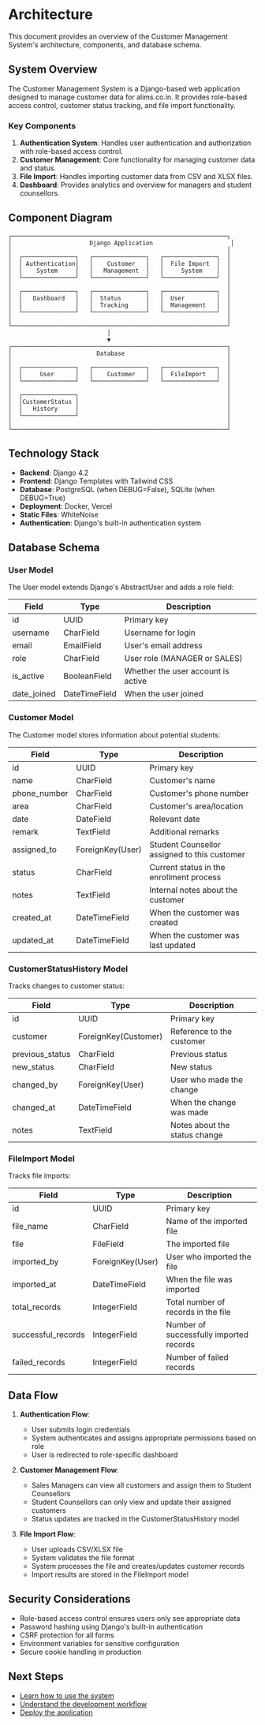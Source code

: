# Architecture

This document provides an overview of the Customer Management System's architecture, components, and database schema.

## System Overview

The Customer Management System is a Django-based web application designed to manage customer data for alims.co.in. It provides role-based access control, customer status tracking, and file import functionality.

### Key Components

1. **Authentication System**: Handles user authentication and authorization with role-based access control.
2. **Customer Management**: Core functionality for managing customer data and status.
3. **File Import**: Handles importing customer data from CSV and XLSX files.
4. **Dashboard**: Provides analytics and overview for managers and student counsellors.

## Component Diagram

```
┌─────────────────────────────────────────────────────────────┐
│                      Django Application                      │
│                                                             │
│  ┌───────────────┐   ┌───────────────┐   ┌───────────────┐  │
│  │ Authentication│   │    Customer   │   │  File Import  │  │
│  │    System     │   │   Management  │   │     System    │  │
│  └───────────────┘   └───────────────┘   └───────────────┘  │
│                                                             │
│  ┌───────────────┐   ┌───────────────┐   ┌───────────────┐  │
│  │   Dashboard   │   │  Status       │   │  User         │  │
│  │               │   │  Tracking     │   │  Management   │  │
│  └───────────────┘   └───────────────┘   └───────────────┘  │
│                                                             │
└─────────────────────────────────────────────────────────────┘
                            │
                            ▼
┌─────────────────────────────────────────────────────────────┐
│                        Database                             │
│                                                             │
│  ┌───────────────┐   ┌───────────────┐   ┌───────────────┐  │
│  │     User      │   │    Customer   │   │  FileImport   │  │
│  └───────────────┘   └───────────────┘   └───────────────┘  │
│                                                             │
│  ┌───────────────┐                                          │
│  │CustomerStatus │                                          │
│  │   History     │                                          │
│  └───────────────┘                                          │
│                                                             │
└─────────────────────────────────────────────────────────────┘
```

## Technology Stack

- **Backend**: Django 4.2
- **Frontend**: Django Templates with Tailwind CSS
- **Database**: PostgreSQL (when DEBUG=False), SQLite (when DEBUG=True)
- **Deployment**: Docker, Vercel
- **Static Files**: WhiteNoise
- **Authentication**: Django's built-in authentication system

## Database Schema

### User Model

The User model extends Django's AbstractUser and adds a role field:

| Field | Type | Description |
|-------|------|-------------|
| id | UUID | Primary key |
| username | CharField | Username for login |
| email | EmailField | User's email address |
| role | CharField | User role (MANAGER or SALES) |
| is_active | BooleanField | Whether the user account is active |
| date_joined | DateTimeField | When the user joined |

### Customer Model

The Customer model stores information about potential students:

| Field | Type | Description |
|-------|------|-------------|
| id | UUID | Primary key |
| name | CharField | Customer's name |
| phone_number | CharField | Customer's phone number |
| area | CharField | Customer's area/location |
| date | DateField | Relevant date |
| remark | TextField | Additional remarks |
| assigned_to | ForeignKey(User) | Student Counsellor assigned to this customer |
| status | CharField | Current status in the enrollment process |
| notes | TextField | Internal notes about the customer |
| created_at | DateTimeField | When the customer was created |
| updated_at | DateTimeField | When the customer was last updated |

### CustomerStatusHistory Model

Tracks changes to customer status:

| Field | Type | Description |
|-------|------|-------------|
| id | UUID | Primary key |
| customer | ForeignKey(Customer) | Reference to the customer |
| previous_status | CharField | Previous status |
| new_status | CharField | New status |
| changed_by | ForeignKey(User) | User who made the change |
| changed_at | DateTimeField | When the change was made |
| notes | TextField | Notes about the status change |

### FileImport Model

Tracks file imports:

| Field | Type | Description |
|-------|------|-------------|
| id | UUID | Primary key |
| file_name | CharField | Name of the imported file |
| file | FileField | The imported file |
| imported_by | ForeignKey(User) | User who imported the file |
| imported_at | DateTimeField | When the file was imported |
| total_records | IntegerField | Total number of records in the file |
| successful_records | IntegerField | Number of successfully imported records |
| failed_records | IntegerField | Number of failed records |

## Data Flow

1. **Authentication Flow**:
   - User submits login credentials
   - System authenticates and assigns appropriate permissions based on role
   - User is redirected to role-specific dashboard

2. **Customer Management Flow**:
   - Sales Managers can view all customers and assign them to Student Counsellors
   - Student Counsellors can only view and update their assigned customers
   - Status updates are tracked in the CustomerStatusHistory model

3. **File Import Flow**:
   - User uploads CSV/XLSX file
   - System validates the file format
   - System processes the file and creates/updates customer records
   - Import results are stored in the FileImport model

## Security Considerations

- Role-based access control ensures users only see appropriate data
- Password hashing using Django's built-in authentication
- CSRF protection for all forms
- Environment variables for sensitive configuration
- Secure cookie handling in production

## Next Steps

- [Learn how to use the system](user-guide.md)
- [Understand the development workflow](developer-guide.md)
- [Deploy the application](deployment.md)
